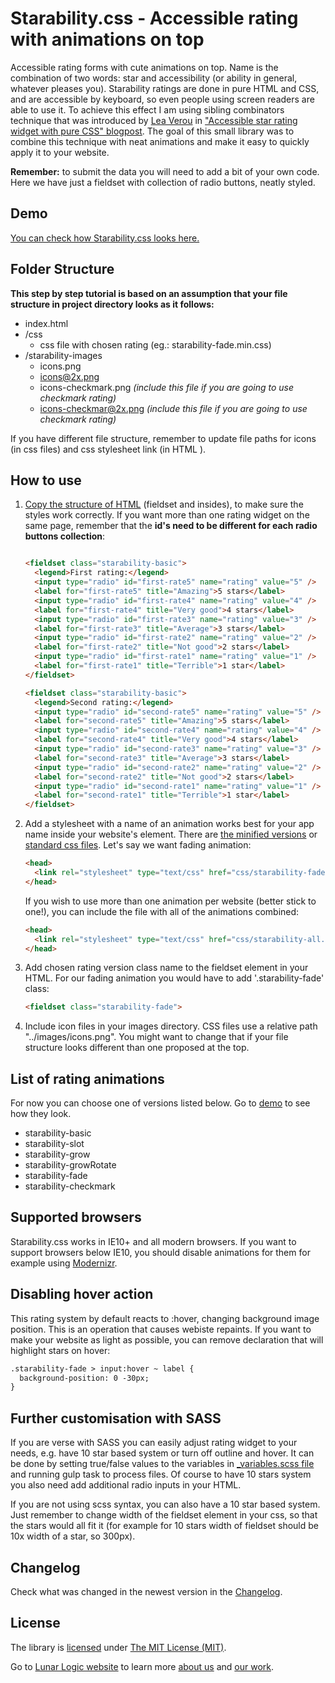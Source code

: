 # Starability.css - Accessible rating with animations on top

Accessible rating forms with cute animations on top. Name is the combination of two words: star and accessibility (or ability in general, whatever pleases you). Starability ratings are done in pure HTML and CSS, and are accessible by keyboard, so even people using screen readers are able to use it. To achieve this effect I am using sibling combinators technique that was introduced by [Lea Verou](http://lea.verou.me) in ["Accessible star rating widget with pure CSS" blogpost](http://lea.verou.me/2011/08/accessible-star-rating-widget-with-pure-css/). The goal of this small library was to combine this technique with neat animations and make it easy to quickly apply it to your website.

**Remember:** to submit the data you will need to add a bit of your own code. Here we have just a fieldset with collection of radio buttons, neatly styled.

## Demo

[You can check how Starability.css looks here.](http://lunarlogic.github.io/starability/)

## Folder Structure

**This step by step tutorial is based on an assumption that your file structure in project directory looks as it follows:**

* index.html
* /css
  * css file with chosen rating (eg.: starability-fade.min.css)
* /starability-images
  * icons.png
  * icons@2x.png
  * icons-checkmark.png *(include this file if you are going to use checkmark rating)*
  * icons-checkmar@2x.png *(include this file if you are going to use checkmark rating)*

If you have different file structure, remember to update file paths for icons (in css files) and css stylesheet link (in HTML <head>).

## How to use

1. [Copy the structure of HTML](https://github.com/LunarLogic/starability/blob/master/index.html) (fieldset and insides), to make sure the styles work correctly.  If you want more than one rating widget on the same page, remember that the **id's need to be different for each radio buttons collection**:

    ```html

    <fieldset class="starability-basic">
      <legend>First rating:</legend>
      <input type="radio" id="first-rate5" name="rating" value="5" />
      <label for="first-rate5" title="Amazing">5 stars</label>
      <input type="radio" id="first-rate4" name="rating" value="4" />
      <label for="first-rate4" title="Very good">4 stars</label>
      <input type="radio" id="first-rate3" name="rating" value="3" />
      <label for="first-rate3" title="Average">3 stars</label>
      <input type="radio" id="first-rate2" name="rating" value="2" />
      <label for="first-rate2" title="Not good">2 stars</label>
      <input type="radio" id="first-rate1" name="rating" value="1" />
      <label for="first-rate1" title="Terrible">1 star</label>
    </fieldset>

    <fieldset class="starability-basic">
      <legend>Second rating:</legend>
      <input type="radio" id="second-rate5" name="rating" value="5" />
      <label for="second-rate5" title="Amazing">5 stars</label>
      <input type="radio" id="second-rate4" name="rating" value="4" />
      <label for="second-rate4" title="Very good">4 stars</label>
      <input type="radio" id="second-rate3" name="rating" value="3" />
      <label for="second-rate3" title="Average">3 stars</label>
      <input type="radio" id="second-rate2" name="rating" value="2" />
      <label for="second-rate2" title="Not good">2 stars</label>
      <input type="radio" id="second-rate1" name="rating" value="1" />
      <label for="second-rate1" title="Terrible">1 star</label>
    </fieldset>
    ```


2. Add a stylesheet with a name of an animation works best for your app name inside your website's <head> element. There are [the minified versions](https://github.com/LunarLogic/starability/tree/master/starability-minified) or [standard css files](https://github.com/LunarLogic/starability/tree/master/starability-css). Let's say we want fading animation:

    ```html
    <head>
      <link rel="stylesheet" type="text/css" href="css/starability-fade.min.css"/>
    </head>
    ```

    If you wish to use more than one animation per website (better stick to one!), you can include the file with all of the animations combined:

    ```html
    <head>
      <link rel="stylesheet" type="text/css" href="css/starability-all.min.css"/>
    </head>
    ```


3. Add chosen rating version class name to the fieldset element in your HTML. For our fading animation you would have to add '.starability-fade' class:

    ```html
    <fieldset class="starability-fade">
    ```


4. Include icon files in your images directory. CSS files use a relative path "../images/icons.png". You might want to change that if your file structure looks different than one proposed at the top.

## List of rating animations

For now you can choose one of versions listed below. Go to [demo](http://lunarlogic.github.io/starability/) to see how they look.

  - starability-basic
  - starability-slot
  - starability-grow
  - starability-growRotate
  - starability-fade
  - starability-checkmark

## Supported browsers

Starability.css works in IE10+ and all modern browsers. If you want to support browsers below IE10, you should disable animations for them for example using [Modernizr](https://modernizr.com/).

## Disabling hover action

This rating system by default reacts to :hover, changing background image position. This is an operation that causes webiste repaints. If you want to make your website as light as possible, you can remove declaration that will highlight stars on hover:

```html
.starability-fade > input:hover ~ label {
  background-position: 0 -30px;
}
```

## Further customisation with SASS

If you are verse with SASS you can easily adjust rating widget to your needs, e.g. have 10 star based system or turn off outline and hover. It can be done by setting true/false values to the variables in [_variables.scss file](https://github.com/LunarLogic/starability/blob/master/starability-scss/_variables.scss) and running gulp task to process files. Of course to have 10 stars system you also need add additional radio inputs in your HTML.

If you are not using scss syntax, you can also have a 10 star based system. Just remember to change width of the fieldset element in your css, so that the stars would all fit it (for example for 10 stars width of fieldset should be 10x width of a star, so 300px).

## Changelog

Check what was changed in the newest version in the [Changelog](https://github.com/LunarLogic/starability/blob/master/CHANGELOG.md).

## License

The library is [licensed](https://github.com/LunarLogic/starability/blob/master/LICENSE) under [The MIT License (MIT)](http://choosealicense.com/licenses/mit/).

Go to [Lunar Logic website](http://www.lunarlogic.io/) to learn more [about us](http://www.lunarlogic.io/company) and [our work](http://www.lunarlogic.io/portfolio).
